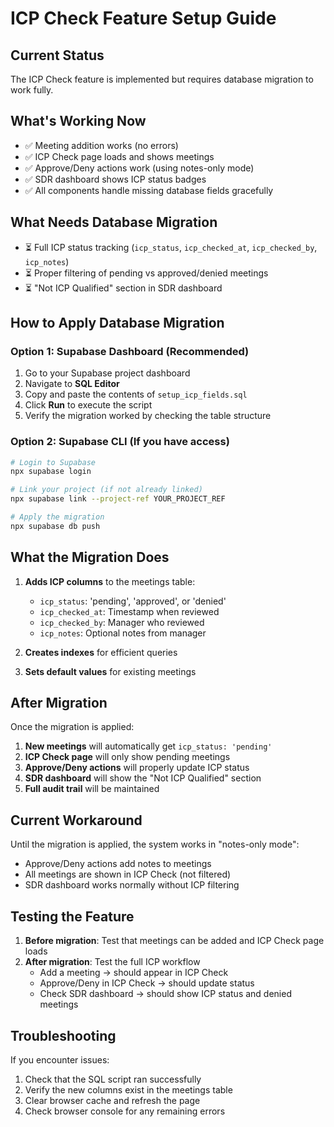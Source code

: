 # ICP Check Feature Setup Guide

## Current Status
The ICP Check feature is implemented but requires database migration to work fully.

## What's Working Now
- ✅ Meeting addition works (no errors)
- ✅ ICP Check page loads and shows meetings
- ✅ Approve/Deny actions work (using notes-only mode)
- ✅ SDR dashboard shows ICP status badges
- ✅ All components handle missing database fields gracefully

## What Needs Database Migration
- ⏳ Full ICP status tracking (`icp_status`, `icp_checked_at`, `icp_checked_by`, `icp_notes`)
- ⏳ Proper filtering of pending vs approved/denied meetings
- ⏳ "Not ICP Qualified" section in SDR dashboard

## How to Apply Database Migration

### Option 1: Supabase Dashboard (Recommended)
1. Go to your Supabase project dashboard
2. Navigate to **SQL Editor**
3. Copy and paste the contents of `setup_icp_fields.sql`
4. Click **Run** to execute the script
5. Verify the migration worked by checking the table structure

### Option 2: Supabase CLI (If you have access)
```bash
# Login to Supabase
npx supabase login

# Link your project (if not already linked)
npx supabase link --project-ref YOUR_PROJECT_REF

# Apply the migration
npx supabase db push
```

## What the Migration Does
1. **Adds ICP columns** to the meetings table:
   - `icp_status`: 'pending', 'approved', or 'denied'
   - `icp_checked_at`: Timestamp when reviewed
   - `icp_checked_by`: Manager who reviewed
   - `icp_notes`: Optional notes from manager

2. **Creates indexes** for efficient queries

3. **Sets default values** for existing meetings

## After Migration
Once the migration is applied:

1. **New meetings** will automatically get `icp_status: 'pending'`
2. **ICP Check page** will only show pending meetings
3. **Approve/Deny actions** will properly update ICP status
4. **SDR dashboard** will show the "Not ICP Qualified" section
5. **Full audit trail** will be maintained

## Current Workaround
Until the migration is applied, the system works in "notes-only mode":
- Approve/Deny actions add notes to meetings
- All meetings are shown in ICP Check (not filtered)
- SDR dashboard works normally without ICP filtering

## Testing the Feature
1. **Before migration**: Test that meetings can be added and ICP Check page loads
2. **After migration**: Test the full ICP workflow
   - Add a meeting → should appear in ICP Check
   - Approve/Deny in ICP Check → should update status
   - Check SDR dashboard → should show ICP status and denied meetings

## Troubleshooting
If you encounter issues:
1. Check that the SQL script ran successfully
2. Verify the new columns exist in the meetings table
3. Clear browser cache and refresh the page
4. Check browser console for any remaining errors
